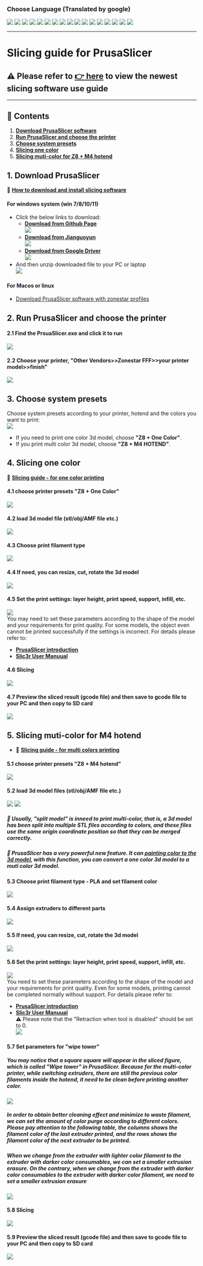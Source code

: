 ### Choose Language (Translated by google)
[![](./../lanpic/ES.png)](https://github-com.translate.goog/ZONESTAR3D/Z8P/tree/main/Z8P-MK2/4-SlicingGuide/readme.md?_x_tr_sl=en&_x_tr_tl=es)
[![](./../lanpic/FR.png)](https://github-com.translate.goog/ZONESTAR3D/Z8P/tree/main/Z8P-MK2/4-SlicingGuide/readme.md?_x_tr_sl=en&_x_tr_tl=fr)
[![](./../lanpic/PT.png)](https://github-com.translate.goog/ZONESTAR3D/Z8P/tree/main/Z8P-MK2/4-SlicingGuide/readme.md?_x_tr_sl=en&_x_tr_tl=pt)
[![](./../lanpic/DE.png)](https://github-com.translate.goog/ZONESTAR3D/Z8P/tree/main/Z8P-MK2/4-SlicingGuide/readme.md?_x_tr_sl=en&_x_tr_tl=de)
[![](./../lanpic/IT.png)](https://github-com.translate.goog/ZONESTAR3D/Z8P/tree/main/Z8P-MK2/4-SlicingGuide/readme.md?_x_tr_sl=en&_x_tr_tl=it)
[![](./../lanpic/PL.png)](https://github-com.translate.goog/ZONESTAR3D/Z8P/tree/main/Z8P-MK2/4-SlicingGuide/readme.md?_x_tr_sl=en&_x_tr_tl=pl)
[![](./../lanpic/RU.png)](https://github-com.translate.goog/ZONESTAR3D/Z8P/tree/main/Z8P-MK2/4-SlicingGuide/readme.md?_x_tr_sl=en&_x_tr_tl=ru)
[![](./../lanpic/GR.png)](https://github-com.translate.goog/ZONESTAR3D/Z8P/tree/main/Z8P-MK2/4-SlicingGuide/readme.md?_x_tr_sl=en&_x_tr_tl=el)
[![](./../lanpic/JP.png)](https://github-com.translate.goog/ZONESTAR3D/Z8P/tree/main/Z8P-MK2/4-SlicingGuide/readme.md?_x_tr_sl=en&_x_tr_tl=ja)
[![](./../lanpic/KR.png)](https://github-com.translate.goog/ZONESTAR3D/Z8P/tree/main/Z8P-MK2/4-SlicingGuide/readme.md?_x_tr_sl=en&_x_tr_tl=ko)
[![](./../lanpic/ID.png)](https://github-com.translate.goog/ZONESTAR3D/Z8P/tree/main/Z8P-MK2/4-SlicingGuide/readme.md?_x_tr_sl=en&_x_tr_tl=id)
[![](./../lanpic/TH.png)](https://github-com.translate.goog/ZONESTAR3D/Z8P/tree/main/Z8P-MK2/4-SlicingGuide/readme.md?_x_tr_sl=en&_x_tr_tl=th)
[![](./../lanpic/VN.png)](https://github-com.translate.goog/ZONESTAR3D/Z8P/tree/main/Z8P-MK2/4-SlicingGuide/readme.md?_x_tr_sl=en&_x_tr_tl=vi)
[![](./../lanpic/IL.png)](https://github-com.translate.goog/ZONESTAR3D/Z8P/tree/main/Z8P-MK2/4-SlicingGuide/readme.md?_x_tr_sl=en&_x_tr_tl=iw)
[![](./../lanpic/SA.png)](https://github-com.translate.goog/ZONESTAR3D/Z8P/tree/main/Z8P-MK2/4-SlicingGuide/readme.md?_x_tr_sl=en&_x_tr_tl=ar)
[![](./../lanpic/TR.png)](https://github-com.translate.goog/ZONESTAR3D/Z8P/tree/main/Z8P-MK2/4-SlicingGuide/readme.md?_x_tr_sl=en&_x_tr_tl=tr)
[![](./../lanpic/CN.png)](https://github-com.translate.goog/ZONESTAR3D/Z8P/tree/main/Z8P-MK2/4-SlicingGuide/readme.md?_x_tr_sl=en&_x_tr_tl=zh-CN)

----
# Slicing guide for PrusaSlicer
## :warning: Please refer to [**:point_right: here**](https://github.com/ZONESTAR3D/Slicing-Guide) to view the newest slicing software use guide

----
## :book: Contents
1. **[Download PrusaSlicer software](#1-download-prusaslicer)**
2. **[Run PrusaSlicer and choose the printer ](#2-run-prusaslicer-and-choose-the-printer)**
3. **[Choose system presets](#3-choose-system-presets)**
4. **[Slicing one color](#4-slicing-one-color)**
6. **[Slicing muti-color for Z8 + M4 hotend](#5-slicing-muti-color-for-m4-hotend)**

## 1. Download PrusaSlicer
:movie_camera: [**How to download and install slicing software**](https://youtu.be/SgyXD-kQIeo)
#### For windows system (win 7/8/10/11) 
- Click the below links to download:
  - [**Download from Github Page**](https://github.com/ZONESTAR3D/Slicing-Guide/blob/master/PrusaSlicer/PrusaSlicer-2.4.2-win64.zip)   
![](pic/download1.png)    
  - [**Download from Jianguoyun**](https://www.jianguoyun.com/p/DQtYE2IQyoP1Bxjy374EIAA)    
![](pic/download2.png)    
  - [**Download from Google Driver**](https://drive.google.com/drive/folders/18WoIydKMPNVGcCbk_6rOo17a5pWe2N0l)    
![](pic/download3.png)    
- And then unzip downloaded file to your PC or laptop  
![](pic/unzip.png)   

#### For Macos or linux
- [Download PrusaSlicer software with zonestar profiles](https://github.com/ZONESTAR3D/Slicing-Guide/releases/tag/2.4.2)

## 2. Run PrusaSlicer and choose the printer 
#### 2.1 Find the PrsuaSlicer.exe and click it to run
![](pic/run1.png)
#### 2.2 Choose your printer, "Other Vendors>>Zonestar FFF>>your printer model>>finish"
![](pic/run2.png)

## 3. Choose system presets
Choose system presets according to your printer, hotend and the colors you want to print:   
![](pic/run3.png)
- If you need to print one color 3d model, choose **"Z8 + One Color"**.  
- If you print multi color 3d model, choose **"Z8 + M4 HOTEND"**.    

## 4. Slicing one color
:movie_camera: [**Slicing guide - for one color printing**](https://youtu.be/SgyXD-kQIeo4)
#### 4.1 choose printer presets "Z8 + One Color"
![](pic/slicing1C-1.png)
#### 4.2 load 3d model file (stl/obj/AMF file etc.)
![](pic/slicing1C-2.png)
#### 4.3 Choose print filament type
![](pic/slicing1C-3.png)
#### 4.4 If need, you can resize, cut, rotate the 3d model 
![](pic/slicing1C-4.png)  
#### 4.5 Set the print settings: layer height, print speed, support, infill, etc.
![](pic/slicing1C-5.png)  
You may need to set these parameters according to the shape of the model and your requirements for print quality. For some models, the object even cannot be printed successfully if the settings is incorrect. For details please refer to:
- [**PrusaSlicer introduction**](https://www.prusa3d.com/page/prusaslicer_424/)
- [**Slic3r User Manuual**](https://manual.slic3r.org/)
#### 4.6 Slicing
![](pic/slicing1C-6.png)  
#### 4.7 Preview the sliced result (gcode file) and then save to gcode file to your PC and then copy to SD card
![](pic/slicing1C-7.png)  

## 5. Slicing muti-color for M4 hotend 
- :movie_camera: [**Slicing guide - for multi colors printing**](https://youtu.be/AIKrszmxvE4) 
#### 5.1 choose printer presets "Z8 + M4 hotend"
![](pic/slicingM4-1.png)
#### 5.2 load 3d model files (stl/obj/AMF file etc.)
![](pic/slicingM4-2.png) ![](pic/slicingM4-21.png)
##### :memo: Usually, "split model" is inneed to print multi-color, that is, a 3d model has been split into multiple STL files according to colors, and these files use the same origin coordinate position so that they can be merged correctly.
##### :star2: PrusaSlicer has a very powerful new feature. It can [painting color to the 3d model](https://www.youtube.com/watch?v=6LLK9soDW88), with this function, you can convert a one color 3d model to a muti color 3d model.

#### 5.3 Choose print filament type - PLA and set filament color
![](pic/slicingM4-3.png)
#### 5.4 Assign extruders to different parts
![](pic/slicingM4-4.png)
#### 5.5 If need, you can resize, cut, rotate the 3d model 
![](pic/slicingM4-5.png)  
#### 5.6 Set the print settings: layer height, print speed, support, infill, etc.
![](pic/slicingM4-6.png)  
You need to set these parameters according to the shape of the model and your requirements for print quality. Even for some models, printing cannot be completed normally without support. For details please refer to:
- [**PrusaSlicer introduction**](https://www.prusa3d.com/page/prusaslicer_424/)    
- [**Slic3r User Manuual**](https://manual.slic3r.org/)    
:warning: Please note that the "Retraction when tool is disabled" should be set to 0.    
![](pic/slicingM4-7.jpg)  
#### 5.7 Set parameters for "wipe tower"
##### You may notice that a square square will appear in the sliced figure, which is called "Wipe tower" in PrusaSlicer. Because for the multi-color printer, while switching extruders, there are still the previous color filaments inside the hotend, it need to be clean before printing another color.   
![](pic/slicingM4-71.png)    
##### In order to obtain better cleaning effect and minimize to waste filament, we can set the amount of color purge according to different colors. Please pay attention to the following table, the columns shows the filament color of the last extruder printed, and the rows shows the filament color of the next extruder to be printed.
##### When we change from the extruder with lighter color filament to the extruder with darker color consumables, we can set a smaller extrusion erasure. On the contrary, when we change from the extruder with darker color consumables to the extruder with darker color filament, we need to set a smaller extrusion erasure
![](pic/slicingM4-72.png)  
#### 5.8 Slicing
![](pic/slicingM4-8.png)  
#### 5.9 Preview the sliced result (gcode file) and then save to gcode file to your PC and then copy to SD card
![](pic/slicingM4-9.png)  
